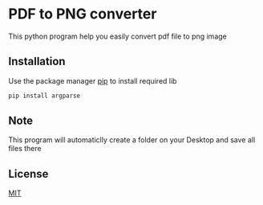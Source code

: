 # PDF to PNG converter
This python program help you easily convert pdf file to png image
## Installation

Use the package manager [pip](https://pip.pypa.io/en/stable/) to install required lib
```bash
pip install argparse
```
## Note

This program will automaticlly create a folder on your Desktop and save all files there
## License

[MIT](https://choosealicense.com/licenses/mit/)
